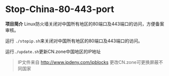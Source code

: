 # Stop-China-80-443-port

**项目简介** Linux防火墙关闭对中国所有地区的80端口及443端口的访问，方便备案审核。

运行 `./stopip.sh`来关闭对中国所有地区的80端口及443端口的访问。

运行`./update.sh`更新CN.zone中国地区的IP地址

> IP文件来自 http://www.ipdeny.com/ipblocks
> 更改CN.zone可更换屏蔽不同国家
